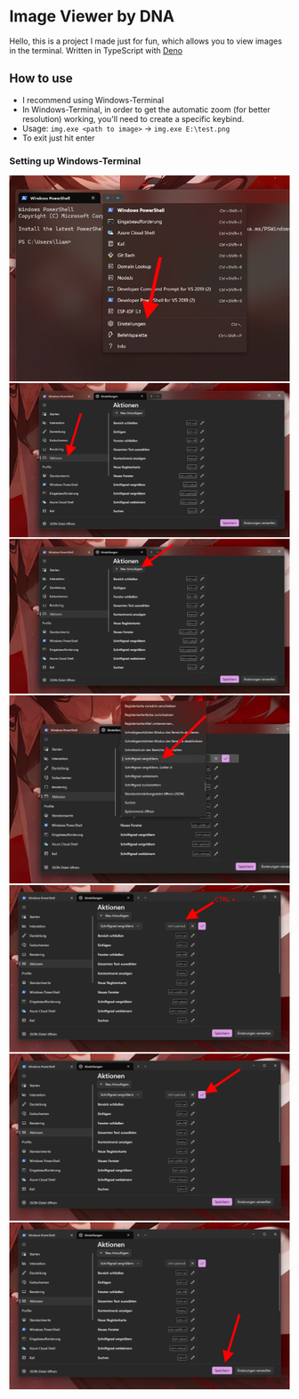 # Image Viewer by DNA
Hello,
this is a project I made just for fun, which allows you to view images in the terminal. Written in TypeScript with [Deno](https://deno.land/)

## How to use
- I recommend using Windows-Terminal
- In Windows-Terminal, in order to get the automatic zoom (for better resolution) working, you'll need to create a specific keybind.
- Usage: `img.exe <path to image>` -> `img.exe E:\test.png`
- To exit just hit enter

### Setting up Windows-Terminal
![Step 1](doc/1.png)
![Step 2](doc/2.png)
![Step 3](doc/3.png)
![Step 4](doc/4.png)
![Step 5](doc/5.png)
![Step 6](doc/6.png)
![Step 7](doc/7.png)
